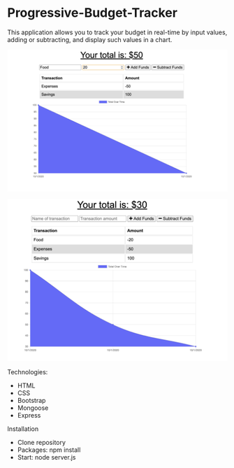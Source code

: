 # Progressive-Budget-Tracker

This application allows you to track your budget in real-time by input values, adding or subtracting, and display such values in a chart.

![](images/App1.png)

![](images/App2.png)

Technologies:
- HTML
- CSS
- Bootstrap
- Mongoose
- Express

Installation
- Clone repository
- Packages: npm install
- Start: node server.js
